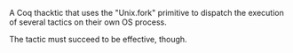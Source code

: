 A Coq thacktic that uses the "Unix.fork" primitive to dispatch the execution of
several tactics on their own OS process.

The tactic must succeed to be effective, though.
